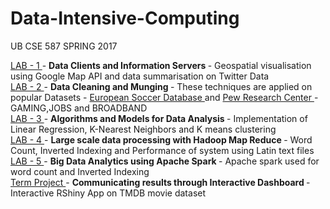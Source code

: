# Data-Intensive-Computing

UB CSE 587 SPRING 2017 <br>

<a href = "https://github.com/arun-c-pendyala/Data-Intensive-Computing/tree/master/Lab%201"> LAB - 1 </a> - <strong> Data Clients and Information Servers </strong> - Geospatial visualisation using Google Map API and data summarisation on Twitter Data <br>
<a href = "https://github.com/arun-c-pendyala/Data-Intensive-Computing/tree/master/Lab%202"> LAB - 2 </a> - <strong> Data Cleaning and Munging </strong> - These techniques are applied on popular Datasets - <a href = ""> European Soccer Database </a> and <a href= "">Pew Research Center </a> - GAMING,JOBS and BROADBAND <br>
<a href = "https://github.com/arun-c-pendyala/Data-Intensive-Computing/tree/master/Lab%203"> LAB - 3 </a> - <strong> Algorithms and Models for Data Analysis </strong> - Implementation of Linear Regression, K-Nearest Neighbors and K means clustering <br>
<a href = "https://github.com/arun-c-pendyala/Data-Intensive-Computing/tree/master/Lab%204"> LAB - 4 </a> - <strong> Large scale data processing with Hadoop Map Reduce </strong> - Word Count, Inverted Indexing and Performance of system using Latin text files <br>
<a href = "https://github.com/arun-c-pendyala/Data-Intensive-Computing/tree/master/Lab%205"> LAB - 5 </a> - <strong> Big Data Analytics using Apache Spark </strong> - Apache spark used for word count and Inverted Indexing <br>
<a href = "https://github.com/arun-c-pendyala/Data-Intensive-Computing/tree/master/Term%20Project"> Term Project </a> - <strong> Communicating results through Interactive Dashboard </strong> - Interactive RShiny App on TMDB movie dataset <br>



